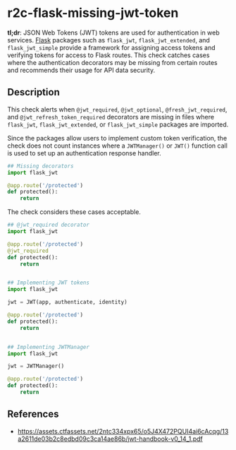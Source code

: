# r2c-flask-missing-jwt-token

**tl;dr**: JSON Web Tokens (JWT) tokens are used for authentication in web services. [Flask](https://palletsprojects.com/p/flask/) packages such as `flask_jwt`, `flask_jwt_extended`, and `flask_jwt_simple` provide a framework for assigning access tokens and verifying tokens for access to Flask routes. This check catches cases where the authentication decorators may be missing from certain routes and recommends their usage for API data security. 

## Description

This check alerts when `@jwt_required`, `@jwt_optional`, `@fresh_jwt_required`, and `@jwt_refresh_token_required` decorators are missing in files where `flask_jwt`, `flask_jwt_extended`, or `flask_jwt_simple` packages are imported. 

Since the packages allow users to implement custom token verification, the check does not count instances where a `JWTManager()` or `JWT()` function call is used to set up an authentication response handler.

``` python
## Missing decorators
import flask_jwt

@app.route('/protected')
def protected():
    return
```

The check considers these cases acceptable.

``` python
## @jwt_required decorator
import flask_jwt

@app.route('/protected')
@jwt_required
def protected():
    return


## Implementing JWT tokens
import flask_jwt

jwt = JWT(app, authenticate, identity)

@app.route('/protected')
def protected():
    return


## Implementing JWTManager
import flask_jwt

jwt = JWTManager()

@app.route('/protected')
def protected():
    return
```

## References

- https://assets.ctfassets.net/2ntc334xpx65/o5J4X472PQUI4ai6cAcqg/13a2611de03b2c8edbd09c3ca14ae86b/jwt-handbook-v0_14_1.pdf
